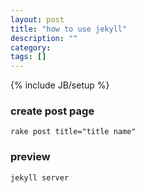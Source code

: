 ```yaml
---
layout: post
title: "how to use jekyll"
description: ""
category: 
tags: []
---
```

{% include JB/setup %}

### create post page

    rake post title="title name"

### preview

    jekyll server
